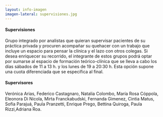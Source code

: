 ```yaml
---
layout: info-imagen
imagen-lateral: supervisiones.jpg
---
```

#### Supervisiones
Grupo integrado por analistas que quieran supervisar pacientes de su práctica privada y procuren acompañar su quehacer con un trabajo que incluye un espacio para pensar la clínica y el lazo con otros colegas.
Si desea enriquecer su recorrido, el integrante de estos grupos podrá optar por sumarse al espacio de formación teórico-clínica que se lleva a cabo los días sábados de 11 a 13 h. y los lunes de 19 a 20:30 h. Esta opción supone una cuota diferenciada que se específica al final.
  
#### Supervisores
Verónica Arias, Federico Castagnaro, Natalia Colombo, María Rosa Cóppola, Eleonora Di Nicola, Mirta Franckabudski, Fernanda Gimenez, Cintia Matus, Sofía Parajuá, Paula Pranzetti, Enrique Prego, Bettina Quiroga, Paula Rizzi,Adriana Roa.